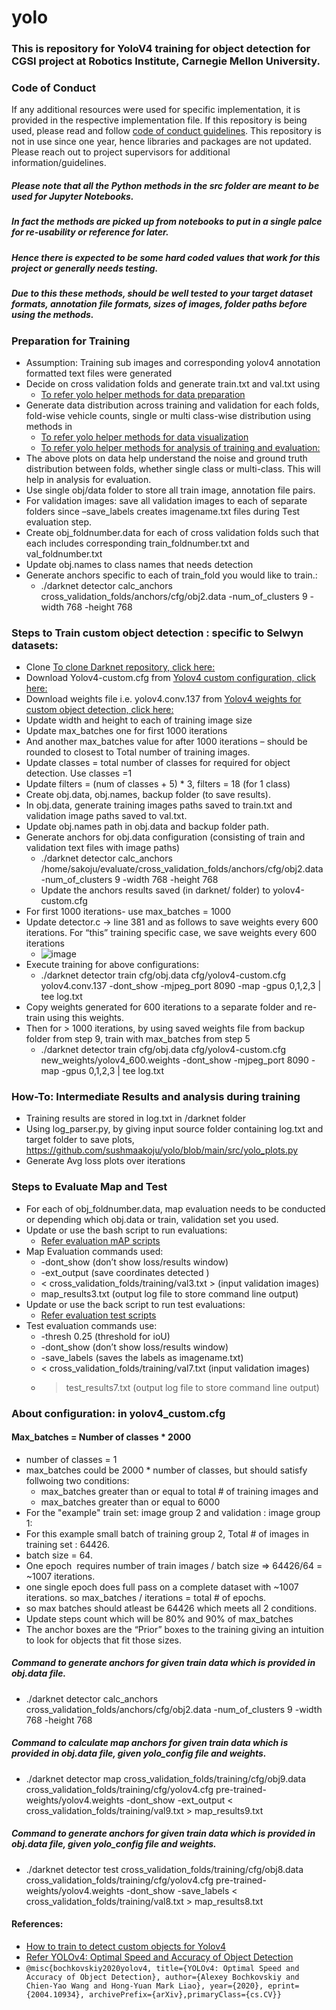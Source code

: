 # yolo

### This is repository for YoloV4 training for object detection for CGSI project at Robotics Institute, Carnegie Mellon University.
### Code of Conduct
If any additional resources were used for specific implementation, it is provided in the respective implementation file. If this repository is being used, please read and follow <a href="https://github.com/sushmaakoju/yolo/blob/main/CODE_OF_CONDUCT.md">code of conduct guidelines</a>. This repository is not in use since one year, hence libraries and packages are not updated. Please reach out to project supervisors for additional information/guidelines.

##### Please note that all the Python methods in the src folder are meant to be used for Jupyter Notebooks.
##### In fact the methods are picked up from notebooks to put in a single palce for re-usability or reference for later.  
##### Hence there is expected to be some hard coded values that work for this project or generally needs testing.
##### Due to this these methods, should be well tested to your target dataset formats, annotation file formats, sizes of images, folder paths before using the methods.

### Preparation for Training
* Assumption: Training sub images and corresponding yolov4 annotation formatted text files were generated
* Decide on cross validation folds and generate train.txt and val.txt using 
    * [To refer yolo helper methods for data preparation](https://github.com/sushmaakoju/yolo/blob/main/src/yolohelper.py)
* Generate data distribution across training and validation for each folds, fold-wise vehicle counts, single or multi class-wise distribution using methods in
    * [To refer yolo helper methods for data visualization](https://github.com/sushmaakoju/yolo/blob/main/src/plots_for_dataset.py)
    * [To refer yolo helper methods for analysis of training and evaluation:](https://github.com/sushmaakoju/yolo/blob/main/src/yolohelper.py) 
* The above plots on data help understand the noise and ground truth distribution between folds, whether single class or multi-class. This will help in analysis for evaluation.
* Use single obj/data folder to store all train image, annotation file pairs.
* For validation images: save all validation images to each of separate folders since –save_labels creates imagename.txt files during Test evaluation step.
* Create obj_foldnumber.data for each of cross validation folds such that each includes corresponding train_foldnumber.txt and val_foldnumber.txt
* Update obj.names to class names that needs detection
* Generate anchors specific to each of train_fold you would like to train.:
    * ./darknet detector calc_anchors cross_validation_folds/anchors/cfg/obj2.data -num_of_clusters 9 -width 768 -height 768

### Steps to Train custom object detection : specific to Selwyn datasets:
* Clone [To clone Darknet repository, click here:](https://github.com/AlexeyAB/darknet)
* Download Yolov4-custom.cfg from [Yolov4 custom configuration, click here:](https://github.com/AlexeyAB/darknet/blob/master/cfg/yolov4-custom.cfg) 
* Download weights file i.e. yolov4.conv.137 from  [Yolov4 weights for custom object detection, click here:](https://github.com/AlexeyAB/darknet/releases/download/darknet_yolo_v3_optimal/yolov4.conv.137 )
* Update width and height to each of training image size
* Update max_batches one for first 1000 iterations
* And another max_batches value for after 1000 iterations – should be rounded to closest to Total number of training images.
* Update classes = total number of classes for required for object detection. Use classes =1
* Update filters = (num of classes + 5) * 3, filters = 18 (for 1 class)
* Create obj.data, obj.names, backup folder (to save results).
* In obj.data, generate training images paths saved to train.txt and validation image paths saved to val.txt.
* Update obj.names path in obj.data and backup folder path.
* Generate anchors for obj.data configuration (consisting of train and validation text files with image paths)
    * ./darknet detector calc_anchors /home/sakoju/evaluate/cross_validation_folds/anchors/cfg/obj2.data -num_of_clusters 9 -width 768 -height 768
    * Update the anchors results saved (in darknet/ folder) to yolov4-custom.cfg
* For first 1000 iterations- use max_batches = 1000
* Update detector.c -> line 381 and as follows to save weights every 600 iterations. For “this” training specific case, we save weights every 600 iterations
    * ![image](https://user-images.githubusercontent.com/8979477/119887462-30882280-bf02-11eb-88ab-3af931d7cbc1.png)
* Execute training for above configurations:
    * ./darknet detector train cfg/obj.data cfg/yolov4-custom.cfg  yolov4.conv.137 -dont_show -mjpeg_port 8090 -map -gpus 0,1,2,3 | tee log.txt
* Copy weights generated for 600 iterations to a separate folder and re-train using this weights.
* Then for > 1000 iterations, by using saved weights file from backup folder from step 9, train with max_batches from step 5
    * ./darknet detector train cfg/obj.data cfg/yolov4-custom.cfg  new_weights/yolov4_600.weights -dont_show -mjpeg_port 8090 -map -gpus 0,1,2,3 | tee log.txt

### How-To: Intermediate Results and analysis during training
* Training results are stored in log.txt in /darknet folder
* Using log_parser.py, by giving input source folder containing log.txt and target folder to save plots, https://github.com/sushmaakoju/yolo/blob/main/src/yolo_plots.py 
* Generate Avg loss plots over iterations

### Steps to Evaluate Map and Test
* For each of obj_foldnumber.data, map evaluation needs to be conducted or depending which obj.data or train, validation set you used.
* Update or use the bash script to run evaluations: 
    * [Refer evaluation mAP scripts](https://github.com/sushmaakoju/yolo/blob/main/scripts/evaluate_map.sh)
* Map Evaluation commands used:
    * -dont_show (don’t show loss/results window)
    * -ext_output (save coordinates detected )
    * < cross_validation_folds/training/val3.txt > (input validation images)
    * map_results3.txt (output log file to store command line output)
* Update or use the back script to run test evaluations:
    * [Refer evaluation test scripts](https://github.com/sushmaakoju/yolo/blob/main/scripts/evaluate_test_yolov4.sh)
* Test evaluation commands use: 
    * -thresh 0.25 (threshold for ioU)
    * -dont_show (don’t show loss/results window)
    * -save_labels  (saves the labels as imagename.txt)
    * < cross_validation_folds/training/val7.txt  (input validation images)
    * > test_results7.txt (output log file to store command line output)

### About configuration: in yolov4_custom.cfg 
#### Max_batches = Number of classes * 2000
* number of classes = 1
* max_batches could be 2000 * number of classes, but should satisfy follwoing two conditions:
    * max_batches greater than or equal to total # of training images and 
    * max_batches greater than or equal to 6000
* For the "example" train set: image group 2 and validation : image group 1: 
* For this example small batch of training group 2, Total # of images in training set : 64426. 
* batch size = 64. 
* One epoch  requires number of train images / batch size => 64426/64 = ~1007 iterations. 
* one single epoch does full pass on a complete dataset with ~1007 iterations. so max_batches / iterations = total # of epochs. 
* so max batches should atleast be 64426 which meets all 2 conditions. 
* Update steps count which will be 80% and 90% of max_batches
* The anchor boxes are the “Prior” boxes to the training giving an intuition to look for objects that fit those sizes.

##### Command to generate anchors for given train data which is provided in obj.data file.
* ./darknet detector calc_anchors cross_validation_folds/anchors/cfg/obj2.data -num_of_clusters 9 -width 768 -height 768

##### Command to calculate map anchors for given train data which is provided in obj.data file, given yolo_config file and weights.
* ./darknet detector map cross_validation_folds/training/cfg/obj9.data cross_validation_folds/training/cfg/yolov4.cfg pre-trained-weights/yolov4.weights -dont_show -ext_output < cross_validation_folds/training/val9.txt > map_results9.txt

##### Command to generate anchors for given train data which is provided in obj.data file, given yolo_config file and weights.
* ./darknet detector test  cross_validation_folds/training/cfg/obj8.data cross_validation_folds/training/cfg/yolov4.cfg pre-trained-weights/yolov4.weights -dont_show -save_labels < cross_validation_folds/training/val8.txt > map_results8.txt


#### References:
* [How to train to detect custom objects for Yolov4](https://github.com/AlexeyAB/darknet#how-to-train-to-detect-your-custom-objects)
* [Refer YOLOv4: Optimal Speed and Accuracy of Object Detection](https://arxiv.org/abs/2004.10934)
* `@misc{bochkovskiy2020yolov4, title={YOLOv4: Optimal Speed and Accuracy of Object Detection},
    author={Alexey Bochkovskiy and Chien-Yao Wang and Hong-Yuan Mark Liao}, year={2020},
    eprint={2004.10934}, archivePrefix={arXiv},primaryClass={cs.CV}}`
